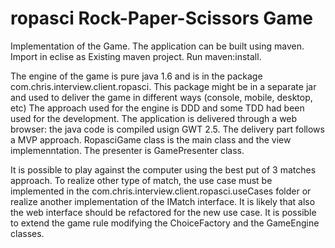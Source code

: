 ropasci Rock-Paper-Scissors Game
=======
Implementation of the Game.
The application can be built using maven. Import in eclise as Existing maven project. Run maven:install.

The engine of the game is pure java 1.6 and is in the package com.chris.interview.client.ropasci. This package might be 
in a separate jar and used to deliver the game in different ways (console, mobile, desktop, etc)
The approach used for the engine is DDD and some TDD had been used for the development.
The application is delivered through a web browser: the java code is compiled usign GWT 2.5. The delivery part follows
a MVP approach. RopasciGame class is the main class and the view implemenntation. The presenter is GamePresenter class.

It is possible to play against the computer using the best put of 3 matches approach. To realize other type of match, the use case must be implemented in the 
com.chris.interview.client.ropasci.useCases folder or realize another implementation of the IMatch interface. It is likely
that also the web interface should be refactored for the new use case.
It is possible to extend the game rule modifying the ChoiceFactory and the GameEngine classes.




